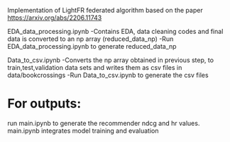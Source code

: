Implementation of LightFR federated algorithm based on the paper https://arxiv.org/abs/2206.11743


EDA_data_processing.ipynb
-Contains EDA, data cleaning codes and final data is converted to an np array (reduced_data_np)
-Run EDA_data_processing.ipynb to generate reduced_data_np

Data_to_csv.ipynb
-Converts the np array obtained in previous step, to train,test,validation data sets and writes them as csv files in data/bookcrossings
-Run Data_to_csv.ipynb to generate the csv files


# For outputs:
run main.ipynb to generate the recommender ndcg and hr values.
main.ipynb integrates model training and evaluation

